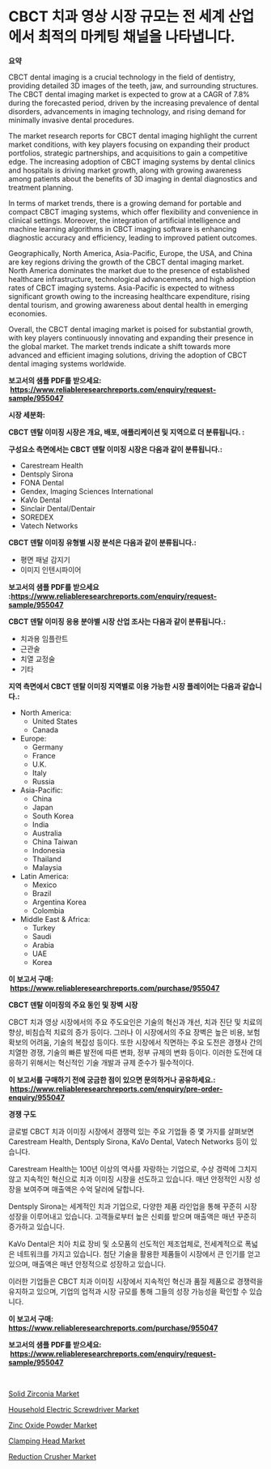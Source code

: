 <p><h1>CBCT 치과 영상 시장 규모는 전 세계 산업에서 최적의 마케팅 채널을 나타냅니다.</h1></p><p><strong>요약</strong></p>
<p><p>CBCT dental imaging is a crucial technology in the field of dentistry, providing detailed 3D images of the teeth, jaw, and surrounding structures. The CBCT dental imaging market is expected to grow at a CAGR of 7.8% during the forecasted period, driven by the increasing prevalence of dental disorders, advancements in imaging technology, and rising demand for minimally invasive dental procedures.</p><p>The market research reports for CBCT dental imaging highlight the current market conditions, with key players focusing on expanding their product portfolios, strategic partnerships, and acquisitions to gain a competitive edge. The increasing adoption of CBCT imaging systems by dental clinics and hospitals is driving market growth, along with growing awareness among patients about the benefits of 3D imaging in dental diagnostics and treatment planning.</p><p>In terms of market trends, there is a growing demand for portable and compact CBCT imaging systems, which offer flexibility and convenience in clinical settings. Moreover, the integration of artificial intelligence and machine learning algorithms in CBCT imaging software is enhancing diagnostic accuracy and efficiency, leading to improved patient outcomes.</p><p>Geographically, North America, Asia-Pacific, Europe, the USA, and China are key regions driving the growth of the CBCT dental imaging market. North America dominates the market due to the presence of established healthcare infrastructure, technological advancements, and high adoption rates of CBCT imaging systems. Asia-Pacific is expected to witness significant growth owing to the increasing healthcare expenditure, rising dental tourism, and growing awareness about dental health in emerging economies.</p><p>Overall, the CBCT dental imaging market is poised for substantial growth, with key players continuously innovating and expanding their presence in the global market. The market trends indicate a shift towards more advanced and efficient imaging solutions, driving the adoption of CBCT dental imaging systems worldwide.</p></p>
<p><strong>보고서의 샘플 PDF를 받으세요: &nbsp;<a href="https://www.reliableresearchreports.com/enquiry/request-sample/955047">https://www.reliableresearchreports.com/enquiry/request-sample/955047</a></strong></p>
<p><strong>시장 세분화:</strong></p>
<p><strong> CBCT 덴탈 이미징 시장은 개요, 배포, 애플리케이션 및 지역으로 더 분류됩니다. :</strong></p>
<p><strong>구성요소 측면에서는 CBCT 덴탈 이미징 시장은 다음과 같이 분류됩니다.:</strong></p>
<p><ul><li>Carestream Health</li><li>Dentsply Sirona</li><li>FONA Dental</li><li>Gendex, Imaging Sciences International</li><li>KaVo Dental</li><li>Sinclair Dental/Dentair</li><li>SOREDEX</li><li>Vatech Networks</li></ul></p>
<p><strong> CBCT 덴탈 이미징 유형별 시장 분석은 다음과 같이 분류됩니다.:</strong></p>
<p><ul><li>평면 패널 감지기</li><li>이미지 인텐시파이어</li></ul></p>
<p><strong>보고서의 샘플 PDF를 받으세요 :<a href="https://www.reliableresearchreports.com/enquiry/request-sample/955047">https://www.reliableresearchreports.com/enquiry/request-sample/955047</a></strong></p>
<p><strong> CBCT 덴탈 이미징 응용 분야별 시장 산업 조사는 다음과 같이 분류됩니다.:</strong></p>
<p><ul><li>치과용 임플란트</li><li>근관술</li><li>치열 교정술</li><li>기타</li></ul></p>
<p><strong>지역 측면에서 CBCT 덴탈 이미징 지역별로 이용 가능한 시장 플레이어는 다음과 같습니다.:</strong></p>
<p><ul>
    <li>
        North America:
        <ul>
            <li>United States</li>
            <li>Canada</li>
        </ul>
    </li>
    <li>
        Europe:
        <ul>
            <li>Germany</li>
            <li>France</li>
            <li>U.K.</li>
            <li>Italy</li>
            <li>Russia</li>
        </ul>
    </li>
    <li>
        Asia-Pacific:
        <ul>
            <li>China</li>
            <li>Japan</li>
            <li>South Korea</li>
            <li>India</li>
            <li>Australia</li>
            <li>China Taiwan</li>
            <li>Indonesia</li>
            <li>Thailand</li>
            <li>Malaysia</li>
        </ul>
    </li>
    <li>
        Latin America:
        <ul>
            <li>Mexico</li>
            <li>Brazil</li>
            <li>Argentina Korea</li>
            <li>Colombia</li>
        </ul>
    </li>
    <li>
        Middle East & Africa:
        <ul>
            <li>Turkey</li>
            <li>Saudi</li>
            <li>Arabia</li>
            <li>UAE</li>
            <li>Korea</li>
        </ul>
    </li>
    </ul></p>
<p><strong>이 보고서 구매: &nbsp;<a href="https://www.reliableresearchreports.com/purchase/955047">https://www.reliableresearchreports.com/purchase/955047</a></strong></p>
<p><strong>CBCT 덴탈 이미징의 주요 동인 및 장벽 시장</strong></p>
<p><p>CBCT 치과 영상 시장에서의 주요 주도요인은 기술의 혁신과 개선, 치과 진단 및 치료의 향상, 비침습적 치료의 증가 등이다. 그러나 이 시장에서의 주요 장벽은 높은 비용, 보험 확보의 어려움, 기술의 복잡성 등이다. 또한 시장에서 직면하는 주요 도전은 경쟁사 간의 치열한 경쟁, 기술의 빠른 발전에 따른 변화, 정부 규제의 변화 등이다. 이러한 도전에 대응하기 위해서는 혁신적인 기술 개발과 규제 준수가 필수적이다.</p></p>
<p><strong>이 보고서를 구매하기 전에 궁금한 점이 있으면 문의하거나 공유하세요.: &nbsp;<a href="https://www.reliableresearchreports.com/enquiry/pre-order-enquiry/955047">https://www.reliableresearchreports.com/enquiry/pre-order-enquiry/955047</a></strong></p>
<p><strong>경쟁 구도</strong></p>
<p><p>글로벌 CBCT 치과 이미징 시장에서 경쟁력 있는 주요 기업들 중 몇 가지를 살펴보면 Carestream Health, Dentsply Sirona, KaVo Dental, Vatech Networks 등이 있습니다. </p><p>Carestream Health는 100년 이상의 역사를 자랑하는 기업으로, 수상 경력에 그치지 않고 지속적인 혁신으로 치과 이미징 시장을 선도하고 있습니다. 매년 안정적인 시장 성장을 보여주며 매출액은 수억 달러에 달합니다. </p><p>Dentsply Sirona는 세계적인 치과 기업으로, 다양한 제품 라인업을 통해 꾸준히 시장 성장을 이루어내고 있습니다. 고객들로부터 높은 신뢰를 받으며 매출액은 매년 꾸준히 증가하고 있습니다.</p><p>KaVo Dental은 치아 치료 장비 및 소모품의 선도적인 제조업체로, 전세계적으로 폭넓은 네트워크를 가지고 있습니다. 첨단 기술을 활용한 제품들이 시장에서 큰 인기를 얻고 있으며, 매출액은 매년 안정적으로 성장하고 있습니다.</p><p>이러한 기업들은 CBCT 치과 이미징 시장에서 지속적인 혁신과 품질 제품으로 경쟁력을 유지하고 있으며, 기업의 업적과 시장 규모를 통해 그들의 성장 가능성을 확인할 수 있습니다.</p></p>
<p><strong>이 보고서 구매: &nbsp; <a href="https://www.reliableresearchreports.com/purchase/955047">https://www.reliableresearchreports.com/purchase/955047</a></strong></p>
<p><strong>보고서의 샘플 PDF를 받으세요: &nbsp;<a href="https://www.reliableresearchreports.com/enquiry/request-sample/955047">https://www.reliableresearchreports.com/enquiry/request-sample/955047</a></strong><strong></strong></p>
<p>&nbsp;</p>
<p><p><a href="https://forested-sushi-9b0.notion.site/Solid-Zirconia-Market-Challenges-Opportunities-and-Growth-Drivers-and-Major-Market-Players-foreca-c9ae767dc9b64a3c9b09cded2a7c40d1">Solid Zirconia Market</a></p><p><a href="https://issuu.com/reportprime-2/docs/household-electric-screwdriver-market-size-2030.pp">Household Electric Screwdriver Market</a></p><p><a href="https://view.publitas.com/reportprime-1/zinc-oxide-powder-market-research-report-unlocks-analysis-on-the-market-financial-status-market-size-and-market-revenue-upto-2031/">Zinc Oxide Powder Market</a></p><p><a href="https://issuu.com/reportprime-2/docs/clamping-head-market-size-2030.pptx">Clamping Head Market</a></p><p><a href="https://summer-dogwood-3e9.notion.site/Reduction-Crusher-Market-Growth-Market-Trends-COVID-19-Impact-and-Forecasts-for-period-from-2024--a72eedb8b78c49d1931efa904e5ca123">Reduction Crusher Market</a></p></p>